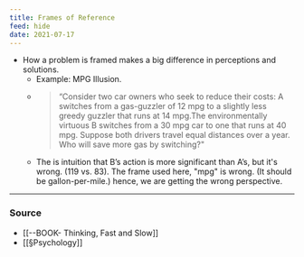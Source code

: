 ```yaml
---
title: Frames of Reference
feed: hide
date: 2021-07-17
---
```


- How a problem is framed makes a big difference in perceptions and solutions. 
	- Example: MPG Illusion. 
	- > “Consider two car owners who seek to reduce their costs: A switches from a gas-guzzler of 12 mpg to a slightly less greedy guzzler that runs at 14 mpg.The environmentally virtuous B switches from a 30 mpg car to one that runs at 40 mpg. Suppose both drivers travel equal distances over a year. Who will save more gas by switching?" 
	- The is intuition that B’s action is more significant than A’s, but it's wrong. (119 vs. 83). The frame used here, "mpg" is wrong. (It should be gallon-per-mile.) hence, we are getting the wrong perspective. 


--- 

### Source
- [[--BOOK- Thinking, Fast and Slow]]
- [[§Psychology]]